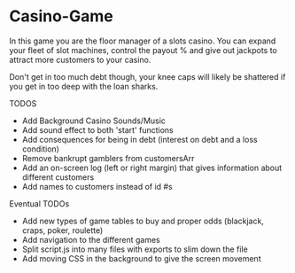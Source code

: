 # Casino-Game

In this game you are the floor manager of a slots casino. You can expand your fleet of slot machines, control the payout % and give out jackpots to attract more customers to your casino.

Don't get in too much debt though, your knee caps will likely be shattered if you get in too deep with the loan sharks.

TODOS 
- Add Background Casino Sounds/Music
- Add sound effect to both 'start' functions
- Add consequences for being in debt (interest on debt and a loss condition)
- Remove bankrupt gamblers from customersArr
- Add an on-screen log (left or right margin) that gives information about different customers
- Add names to customers instead of id #s

Eventual TODOs
- Add new types of game tables to buy and proper odds (blackjack, craps, poker, roulette)
- Add navigation to the different games
- Split script.js into many files with exports to slim down the file
- Add moving CSS in the background to give the screen movement
